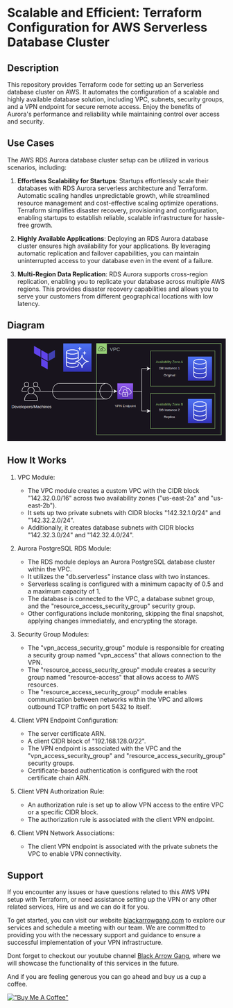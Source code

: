 <!-- 
---
type: "post"
title: "Scalable and Efficient: Terraform Configuration for AWS Serverless Database Cluster"
topic: "Provisioning"
date: "2023-06-26T15:30:00-07:00"
author: "Fernando Reyes"
time: "2 min read"
description: "Learn how to set up a scalable and secure serverless database cluster on AWS using Terraform. Automate the configuration process and enjoy the benefits of Aurora's performance and reliability while maintaining control over access and security."
url: "/services/aws-serverless-rds-cluster"
---
-->

# **Scalable and Efficient: Terraform Configuration for AWS Serverless Database Cluster**

## **Description**
This repository provides Terraform code for setting up an Serverless database cluster on AWS. It automates the configuration of a scalable and highly available database solution, including VPC, subnets, security groups, and a VPN endpoint for secure remote access. Enjoy the benefits of Aurora's performance and reliability while maintaining control over access and security.

## **Use Cases**
The AWS RDS Aurora database cluster setup can be utilized in various scenarios, including:

1.  **Effortless Scalability for Startups**: Startups effortlessly scale their databases with RDS Aurora serverless architecture and Terraform. Automatic scaling handles unpredictable growth, while streamlined resource management and cost-effective scaling optimize operations. Terraform simplifies disaster recovery, provisioning and configuration, enabling startups to establish reliable, scalable infrastructure for hassle-free growth.

2. **Highly Available Applications**: Deploying an RDS Aurora database cluster ensures high availability for your applications. By leveraging automatic replication and failover capabilities, you can maintain uninterrupted access to your database even in the event of a failure.

3. **Multi-Region Data Replication**: RDS Aurora supports cross-region replication, enabling you to replicate your database across multiple AWS regions. This provides disaster recovery capabilities and allows you to serve your customers from different geographical locations with low latency.

## **Diagram**
![RDS Cluster Diagram](https://raw.githubusercontent.com/BlackArrowGang/Arsenal/fe605097ab64a4dd36d090593ee8f42eb55f64bc/quiver/aws-rds-cluster/diagrams/aws-serverless-rds-cluster-diagram.png)

## **How It Works**

1. VPC Module:
    - The VPC module creates a custom VPC with the CIDR block "142.32.0.0/16" across two availability zones ("us-east-2a" and "us-east-2b").
    - It sets up two private subnets with CIDR blocks "142.32.1.0/24" and "142.32.2.0/24".
    - Additionally, it creates database subnets with CIDR blocks "142.32.3.0/24" and "142.32.4.0/24".

2. Aurora PostgreSQL RDS Module:

    - The RDS module deploys an Aurora PostgreSQL database cluster within the VPC.
    - It utilizes the "db.serverless" instance class with two instances.
    - Serverless scaling is configured with a minimum capacity of 0.5 and a maximum capacity of 1.
    - The database is connected to the VPC, a database subnet group, and the "resource_access_security_group" security group.
    - Other configurations include monitoring, skipping the final snapshot, applying changes immediately, and encrypting the storage.

3. Security Group Modules:

    - The "vpn_access_security_group" module is responsible for creating a security group named "vpn_access" that allows connection to the VPN.
    - The "resource_access_security_group" module creates a security group named "resource-access" that allows access to AWS resources.
    - The "resource_access_security_group" module enables communication between networks within the VPC and allows outbound TCP traffic on port 5432 to itself.

4. Client VPN Endpoint Configuration:

    - The server certificate ARN.
    - A client CIDR block of "192.168.128.0/22".
    - The VPN endpoint is associated with the VPC and the "vpn_access_security_group" and "resource_access_security_group" security groups.
    - Certificate-based authentication is configured with the root certificate chain ARN.

5. Client VPN Authorization Rule:
    - An authorization rule is set up to allow VPN access to the entire VPC or a specific CIDR block.
    - The authorization rule is associated with the client VPN endpoint.

6. Client VPN Network Associations:
    - The client VPN endpoint is associated with the private subnets the VPC to enable VPN connectivity.

## **Support**
If you encounter any issues or have questions related to this AWS VPN setup with Terraform, or need assistance setting up the VPN or any other related services, Hire us and we can do it for you. 

To get started, you can visit our website [blackarrowgang.com](https://blackarrowgang.com) to explore our services and schedule a meeting with our team. We are committed to providing you with the necessary support and guidance to ensure a successful implementation of your VPN infrastructure.

Dont forget to checkout our youtube channel [Black Arrow Gang](https://www.youtube.com/@blackarrowgang3373), where we will showcase the functionality of this services in the future. 

And if you are feeling generous you can go ahead and buy us a cup a coffee.

[!["Buy Me A Coffee"](https://www.buymeacoffee.com/assets/img/custom_images/orange_img.png)](https://blackarrowgang.com)
